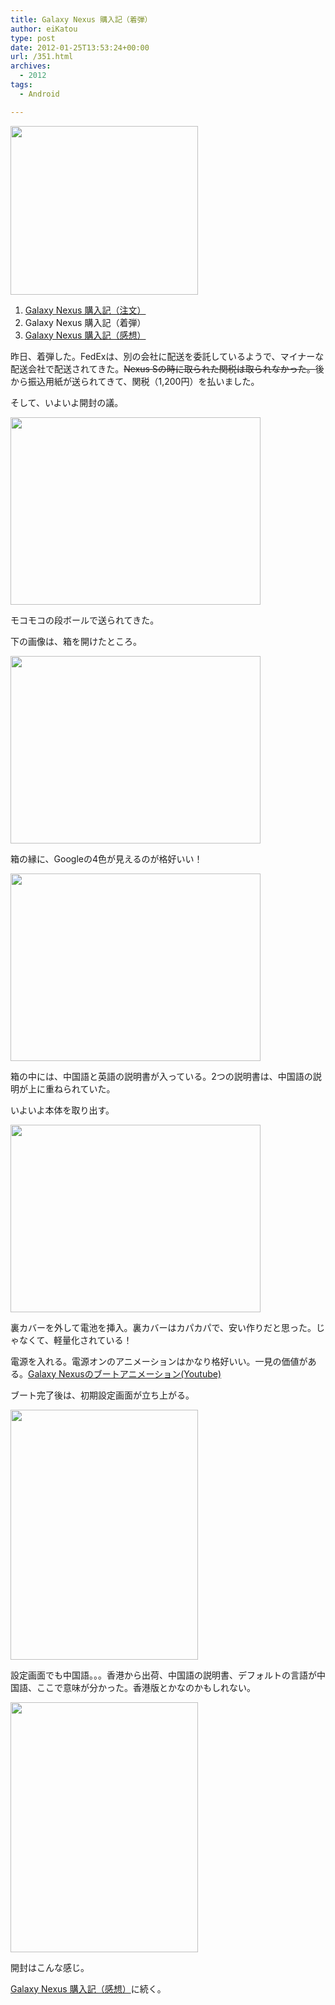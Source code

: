 ```yaml
---
title: Galaxy Nexus 購入記（着弾）
author: eiKatou
type: post
date: 2012-01-25T13:53:24+00:00
url: /351.html
archives:
  - 2012
tags:
  - Android

---
```

[<img src="/uploads/2012/01/01_gallery-300x270.png" alt="" title="01_gallery" width="300" height="270" class="alignnone size-medium wp-image-337" srcset="/uploads/2012/01/01_gallery-300x270.png 300w, /uploads/2012/01/01_gallery-332x300.png 332w, /uploads/2012/01/01_gallery.png 526w" sizes="(max-width: 300px) 100vw, 300px" />][1]

  1. [Galaxy Nexus 購入記（注文）][2]
  2. Galaxy Nexus 購入記（着弾）
  3. [Galaxy Nexus 購入記（感想）][3]

昨日、着弾した。FedExは、別の会社に配送を委託しているようで、マイナーな配送会社で配送されてきた。<del datetime="2012-02-12T13:36:25+00:00">Nexus Sの時に取られた関税は取られなかった。</del>後から振込用紙が送られてきて、関税（1,200円）を払いました。

そして、いよいよ開封の議。

[<img src="/uploads/2012/01/20120125a.jpg" alt="" title="20120125a" width="400" height="300" class="alignnone size-full wp-image-353" srcset="/uploads/2012/01/20120125a.jpg 400w, /uploads/2012/01/20120125a-300x225.jpg 300w" sizes="(max-width: 400px) 100vw, 400px" />][4]

モコモコの段ボールで送られてきた。

<!--more-->

下の画像は、箱を開けたところ。

[<img src="/uploads/2012/01/20120125b.jpg" alt="" title="20120125b" width="400" height="300" class="alignnone size-full wp-image-354" srcset="/uploads/2012/01/20120125b.jpg 400w, /uploads/2012/01/20120125b-300x225.jpg 300w" sizes="(max-width: 400px) 100vw, 400px" />][5]

箱の縁に、Googleの4色が見えるのが格好いい！

[<img src="/uploads/2012/01/20120125c.jpg" alt="" title="20120125c" width="400" height="300" class="alignnone size-full wp-image-352" srcset="/uploads/2012/01/20120125c.jpg 400w, /uploads/2012/01/20120125c-300x225.jpg 300w" sizes="(max-width: 400px) 100vw, 400px" />][6]

箱の中には、中国語と英語の説明書が入っている。2つの説明書は、中国語の説明が上に重ねられていた。

いよいよ本体を取り出す。

[<img src="/uploads/2012/01/20120125d.jpg" alt="" title="20120125d" width="400" height="300" class="alignnone size-full wp-image-355" srcset="/uploads/2012/01/20120125d.jpg 400w, /uploads/2012/01/20120125d-300x225.jpg 300w" sizes="(max-width: 400px) 100vw, 400px" />][7]

裏カバーを外して電池を挿入。裏カバーはカパカパで、安い作りだと思った。じゃなくて、軽量化されている！
  
電源を入れる。電源オンのアニメーションはかなり格好いい。一見の価値がある。[Galaxy Nexusのブートアニメーション(Youtube)][8]

ブート完了後は、初期設定画面が立ち上がる。

[<img src="/uploads/2012/01/20120125e.jpg" alt="" title="20120125e" width="300" height="400" class="alignnone size-full wp-image-356" srcset="/uploads/2012/01/20120125e.jpg 300w, /uploads/2012/01/20120125e-225x300.jpg 225w" sizes="(max-width: 300px) 100vw, 300px" />][9]

設定画面でも中国語。。。香港から出荷、中国語の説明書、デフォルトの言語が中国語、ここで意味が分かった。香港版とかなのかもしれない。

[<img src="/uploads/2012/01/20120125f.jpg" alt="" title="20120125f" width="300" height="400" class="alignnone size-full wp-image-357" srcset="/uploads/2012/01/20120125f.jpg 300w, /uploads/2012/01/20120125f-225x300.jpg 225w" sizes="(max-width: 300px) 100vw, 300px" />][10]

開封はこんな感じ。
  
[Galaxy Nexus 購入記（感想）][3]に続く。

 [1]: /uploads/2012/01/01_gallery.png
 [2]: http://eikatou.net/blog/2012/01/galaxy-nexus-order/
 [3]: http://eikatou.net/blog/2012/02/galaxy-nexus-impression/
 [4]: /uploads/2012/01/20120125a.jpg
 [5]: /uploads/2012/01/20120125b.jpg
 [6]: /uploads/2012/01/20120125c.jpg
 [7]: /uploads/2012/01/20120125d.jpg
 [8]: http://www.youtube.com/watch?v=hRuQfN6e3MM
 [9]: /uploads/2012/01/20120125e.jpg
 [10]: /uploads/2012/01/20120125f.jpg
